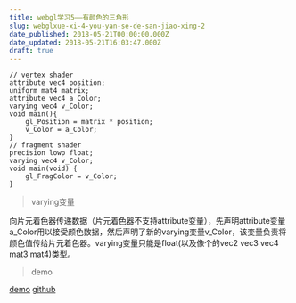 ```yaml
---
title: webgl学习5——有颜色的三角形
slug: webglxue-xi-4-you-yan-se-de-san-jiao-xing-2
date_published: 2018-05-21T00:00:00.000Z
date_updated: 2018-05-21T16:03:47.000Z
draft: true
---
```


    // vertex shader
    attribute vec4 position;  
    uniform mat4 matrix;
    attribute vec4 a_Color;
    varying vec4 v_Color;
    void main(){  
        gl_Position = matrix * position;
        v_Color = a_Color;
    }
    // fragment shader
    precision lowp float;
    varying vec4 v_Color;                
    void main(void) {                          
        gl_FragColor = v_Color;                
    }
    

> varying变量

向片元着色器传递数据（片元着色器不支持attribute变量），先声明attribute变量a_Color用以接受颜色数据，然后声明了新的varying变量v_Color，该变量负责将颜色值传给片元着色器。varying变量只能是float(以及像个的vec2 vec3 vec4 mat3 mat4)类型。

> demo

[demo](http://dadigua.oss-cn-shenzhen.aliyuncs.com/webgl-learn/demo4/deploy/index.html)
[github](https://github.com/laopo001/webgl-learn/tree/master/src/demo4)
